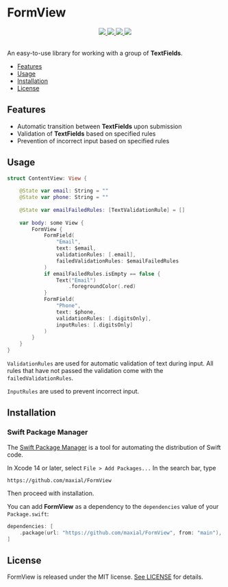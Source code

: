 # FormView

<div align="center">
  <a href="https://github.com/maxial/FormView/actions/workflows/.codecov.yml">
    <img src="https://github.com/maxial/FormView/actions/workflows/.codecov.yml/badge.svg?branch=main"/>
  </a>
  <a href="https://codecov.io/gh/maxial/FormView" >
    <img src="https://codecov.io/gh/maxial/FormView/branch/main/graph/badge.svg?token=QI9E6DH3YA"/>
  </a>
  <a href="https://swiftpackageindex.com/maxial/FormView" >
    <img src="https://img.shields.io/endpoint?url=https%3A%2F%2Fswiftpackageindex.com%2Fapi%2Fpackages%2Fmaxial%2FFormView%2Fbadge%3Ftype%3Dswift-versions"/>
  </a>
  <a href="https://swiftpackageindex.com/maxial/FormView" >
    <img src="https://img.shields.io/endpoint?url=https%3A%2F%2Fswiftpackageindex.com%2Fapi%2Fpackages%2Fmaxial%2FFormView%2Fbadge%3Ftype%3Dplatforms"/>
  </a>
</div>
<br>

An easy-to-use library for working with a group of **TextFields**.

- [Features](#features)
- [Usage](#usage)
- [Installation](#installation)
- [License](#license)

## Features

- Automatic transition between **TextFields** upon submission
- Validation of **TextFields** based on specified rules
- Prevention of incorrect input based on specified rules

## Usage

```swift
struct ContentView: View {
    
    @State var email: String = ""
    @State var phone: String = ""
    
    @State var emailFailedRules: [TextValidationRule] = []
    
    var body: some View {
        FormView {
            FormField(
                "Email",
                text: $email,
                validationRules: [.email],
                failedValidationRules: $emailFailedRules
            )
            if emailFailedRules.isEmpty == false {
                Text("Email")
                    .foregroundColor(.red)
            }
            FormField(
                "Phone",
                text: $phone,
                validationRules: [.digitsOnly],
                inputRules: [.digitsOnly]
            )
        }
    }
}
```

`ValidationRules` are used for automatic validation of text during input. All rules that have not passed the validation come with the `failedValidationRules`.

`InputRules` are used to prevent incorrect input.

## Installation

### Swift Package Manager

The [Swift Package Manager](https://swift.org/package-manager/) is a tool for automating the distribution of Swift code.

In Xcode 14 or later, select `File > Add Packages...` In the search bar, type

```
https://github.com/maxial/FormView
``` 

Then proceed with installation.

You can add **FormView** as a dependency to the `dependencies` value of your `Package.swift`:

```swift
dependencies: [
    .package(url: "https://github.com/maxial/FormView", from: "main"),
]
```

## License

FormView is released under the MIT license. [See LICENSE](https://github.com/maxial/FormView/blob/main/LICENSE) for details.
